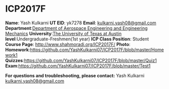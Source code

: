 # ICP2017F
**Name**: Yash Kulkarni
**UT EID**: yk7278
**Email**: kulkarni.yash08@gmail.com
**Department**:[Department of Aerospace Engineering and Engineering Mechanics](http://www.ae.utexas.edu/)
**University**:[The University of Texas at Austin](https://www.utexas.edu/)
**level**:Undergraduate-Freshmen(1st year)
**ICP Class Position**: Student
**Course Page**: http://www.shahmoradi.org/ICP2017F/
**Photo**:
**Homework**:https://github.com/YashKulkarni07/ICP2017F/blob/master/Homework1
**Quizzes**:https://github.com/YashKulkarni07/ICP2017F/blob/master/Quiz1
**Exam**:https://github.com/YashKulkarni07/ICP2017F/blob/master/Test1

**For questions and troubleshooting, please contact:**
Yash Kulkarni
kulkarni.yash08@gmail.com
